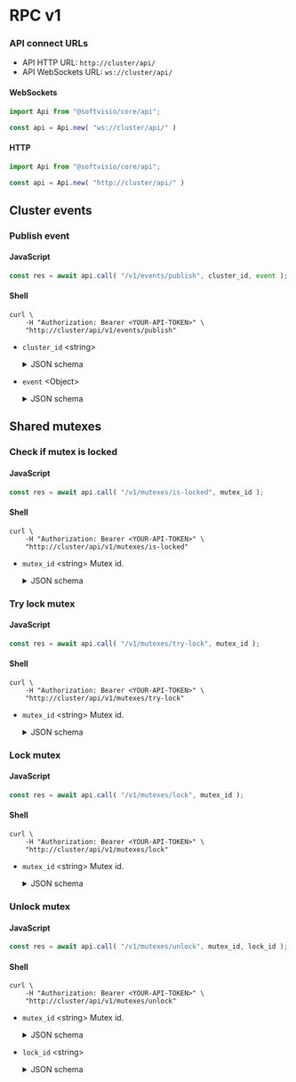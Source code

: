 # RPC v1

### API connect URLs

-   API HTTP URL: `http://cluster/api/`
-   API WebSockets URL: `ws://cluster/api/`

<!-- tabs:start -->

#### **WebSockets**

<!-- prettier-ignore -->
```javascript
import Api from "@softvisio/core/api";

const api = Api.new( "ws://cluster/api/" )
```

#### **HTTP**

<!-- prettier-ignore -->
```javascript
import Api from "@softvisio/core/api";

const api = Api.new( "http://cluster/api/" )
```

<!-- tabs:end -->

## Cluster events

### Publish event

<!-- tabs:start -->

#### **JavaScript**

<!-- prettier-ignore -->
```javascript
const res = await api.call( "/v1/events/publish", cluster_id, event );
```

#### **Shell**

<!-- prettier-ignore -->
```shell
curl \
    -H "Authorization: Bearer <YOUR-API-TOKEN>" \
    "http://cluster/api/v1/events/publish"
```

<!-- tabs:end -->

-   `cluster_id` <string\>

    <details>
        <summary>JSON schema</summary>

    ```json
    {
        "type": "string"
    }
    ```

    </details>

-   `event` <Object\>

    <details>
        <summary>JSON schema</summary>

    ```json
    {
        "type": "object",
        "properties": {
            "name": {
                "type": "string"
            },
            "users": {
                "type": ["null", "string", "array"]
            },
            "data": {
                "type": "string"
            }
        },
        "additionalProperties": false,
        "required": ["name"]
    }
    ```

    </details>

## Shared mutexes

### Check if mutex is locked

<!-- tabs:start -->

#### **JavaScript**

<!-- prettier-ignore -->
```javascript
const res = await api.call( "/v1/mutexes/is-locked", mutex_id );
```

#### **Shell**

<!-- prettier-ignore -->
```shell
curl \
    -H "Authorization: Bearer <YOUR-API-TOKEN>" \
    "http://cluster/api/v1/mutexes/is-locked"
```

<!-- tabs:end -->

-   `mutex_id` <string\> Mutex id.

    <details>
        <summary>JSON schema</summary>

    ```json
    {
        "type": "string"
    }
    ```

    </details>

### Try lock mutex

<!-- tabs:start -->

#### **JavaScript**

<!-- prettier-ignore -->
```javascript
const res = await api.call( "/v1/mutexes/try-lock", mutex_id );
```

#### **Shell**

<!-- prettier-ignore -->
```shell
curl \
    -H "Authorization: Bearer <YOUR-API-TOKEN>" \
    "http://cluster/api/v1/mutexes/try-lock"
```

<!-- tabs:end -->

-   `mutex_id` <string\> Mutex id.

    <details>
        <summary>JSON schema</summary>

    ```json
    {
        "type": "string"
    }
    ```

    </details>

### Lock mutex

<!-- tabs:start -->

#### **JavaScript**

<!-- prettier-ignore -->
```javascript
const res = await api.call( "/v1/mutexes/lock", mutex_id );
```

#### **Shell**

<!-- prettier-ignore -->
```shell
curl \
    -H "Authorization: Bearer <YOUR-API-TOKEN>" \
    "http://cluster/api/v1/mutexes/lock"
```

<!-- tabs:end -->

-   `mutex_id` <string\> Mutex id.

    <details>
        <summary>JSON schema</summary>

    ```json
    {
        "type": "string"
    }
    ```

    </details>

### Unlock mutex

<!-- tabs:start -->

#### **JavaScript**

<!-- prettier-ignore -->
```javascript
const res = await api.call( "/v1/mutexes/unlock", mutex_id, lock_id );
```

#### **Shell**

<!-- prettier-ignore -->
```shell
curl \
    -H "Authorization: Bearer <YOUR-API-TOKEN>" \
    "http://cluster/api/v1/mutexes/unlock"
```

<!-- tabs:end -->

-   `mutex_id` <string\> Mutex id.

    <details>
        <summary>JSON schema</summary>

    ```json
    {
        "type": "string"
    }
    ```

    </details>

-   `lock_id` <string\>

    <details>
        <summary>JSON schema</summary>

    ```json
    {
        "type": "string",
        "format": "uuid"
    }
    ```

    </details>
